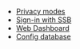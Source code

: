 - [Privacy modes](Privacy%20modes.md)
- [Sign-in with SSB](Sign-in%20with%20SSB.md)
- [Web Dashboard](Web%20Dashboard.md)
- [Config database](Config%20database.md)